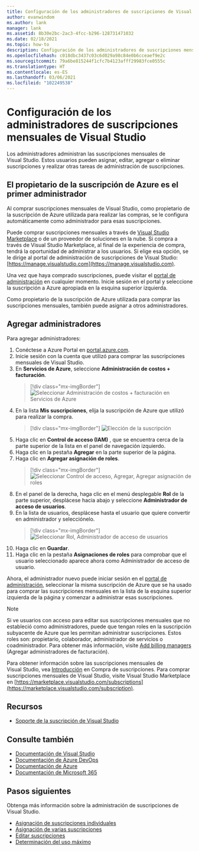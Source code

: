 ```yaml
---
title: Configuración de los administradores de suscripciones de Visual Studio mensuales | Microsoft Docs
author: evanwindom
ms.author: lank
manager: lank
ms.assetid: 8b30e2bc-2ac3-4fcc-b296-128731471032
ms.date: 02/18/2021
ms.topic: how-to
description: Configuración de los administradores de suscripciones mensuales
ms.openlocfilehash: c018dbc3437c03c6d029a98c84e0b6cceaef9e2c
ms.sourcegitcommit: 79a6be815244f1cfc7b4123afff29983fce0555c
ms.translationtype: HT
ms.contentlocale: es-ES
ms.lasthandoff: 03/06/2021
ms.locfileid: "102249538"
---
```

# <a name="set-up-admins-for-visual-studio-monthly-subscriptions"></a>Configuración de los administradores de suscripciones mensuales de Visual Studio

Los administradores administran las suscripciones mensuales de Visual Studio. Estos usuarios pueden asignar, editar, agregar o eliminar suscripciones y realizar otras tareas de administración de suscripciones.

## <a name="the-azure-subscription-owner-is-the-first-admin"></a>El propietario de la suscripción de Azure es el primer administrador

Al comprar suscripciones mensuales de Visual Studio, como propietario de la suscripción de Azure utilizada para realizar las compras, se le configura automáticamente como administrador para esas suscripciones.

Puede comprar suscripciones mensuales a través de [Visual Studio Marketplace](https://marketplace.visualstudio.com/subscriptions) o de un proveedor de soluciones en la nube. Si compra a través de Visual Studio Marketplace, al final de la experiencia de compra, tendrá la oportunidad de administrar a los usuarios. Si elige esa opción, se le dirige al portal de administración de suscripciones de Visual Studio: [https://manage.visualstudio.com](https://manage.visualstudio.com).

Una vez que haya comprado suscripciones, puede visitar el [portal de administración](https://manage.visualstudio.com) en cualquier momento. Inicie sesión en el portal y seleccione la suscripción a Azure apropiada en la esquina superior izquierda.

Como propietario de la suscripción de Azure utilizada para comprar las suscripciones mensuales, también puede asignar a otros administradores.

## <a name="add-admins"></a>Agregar administradores

Para agregar administradores:

1. Conéctese a Azure Portal en [portal.azure.com](https://portal.azure.com).
2. Inicie sesión con la cuenta que utilizó para comprar las suscripciones mensuales de Visual Studio.
3. En **Servicios de Azure**, seleccione **Administración de costos + facturación**.
   > [!div class="mx-imgBorder"]
   > ![Seleccionar Administración de costos + facturación en Servicios de Azure](_img/cloud-admin/azure-cost-billing.png "Elija Cost Management en el grupo de servicios de Azure.")
4. En la lista **Mis suscripciones**, elija la suscripción de Azure que utilizó para realizar la compra.
   > [!div class="mx-imgBorder"]
   > ![Elección de la suscripción](_img/cloud-admin/subscription-list.png "Elija la suscripción de Azure que desea usar para realizar la compra.")
5. Haga clic en **Control de acceso (IAM)** , que se encuentra cerca de la parte superior de la lista en el panel de navegación izquierdo.
6. Haga clic en la pestaña **Agregar** en la parte superior de la página.
7. Haga clic en **Agregar asignación de roles**.
   > [!div class="mx-imgBorder"]
   > ![Seleccionar Control de acceso, Agregar, Agregar asignación de roles](_img/cloud-admin/access-control-add.png "Elija Control de acceso en la lista de la izquierda y, a continuación, elija Agregar.")
8. En el panel de la derecha, haga clic en el menú desplegable **Rol** de la parte superior, desplácese hacia abajo y seleccione **Administrador de acceso de usuarios**.
9. En la lista de usuarios, desplácese hasta el usuario que quiere convertir en administrador y selecciónelo. 
   > [!div class="mx-imgBorder"]
   > ![Seleccionar Rol, Administrador de acceso de usuarios](_img/cloud-admin/add-role-user-access-admin.png "Elija Rol, seleccione Administrador de acceso de usuario y, a continuación, seleccione el nombre del usuario para que sea administrador.")
10. Haga clic en **Guardar**.
11. Haga clic en la pestaña **Asignaciones de roles** para comprobar que el usuario seleccionado aparece ahora como Administrador de acceso de usuario.

Ahora, el administrador nuevo puede iniciar sesión en el [portal de administración](https://manage.visualstudio.com), seleccionar la misma suscripción de Azure que se ha usado para comprar las suscripciones mensuales en la lista de la esquina superior izquierda de la página y comenzar a administrar esas suscripciones.

> [!NOTE]
> Si ve usuarios con acceso para editar sus suscripciones mensuales que no estableció como administradores, puede que tengan roles en la suscripción subyacente de Azure que les permitan administrar suscripciones. Estos roles son: propietario, colaborador, administrador de servicios o coadministrador. Para obtener más información, visite [Add billing managers](/azure/devops/organizations/billing/add-backup-billing-managers) (Agregar administradores de facturación).

Para obtener información sobre las suscripciones mensuales de Visual Studio, vea [Introducción](vscloud-overview.md) en Compra de suscripciones. Para comprar suscripciones mensuales de Visual Studio, visite Visual Studio Marketplace en [https://marketplace.visualstudio.com/subscriptions](https://marketplace.visualstudio.com/subscription).

## <a name="resources"></a>Recursos
- [Soporte de la suscripción de Visual Studio](https://visualstudio.microsoft.com/subscriptions/support/)


## <a name="see-also"></a>Consulte también
- [Documentación de Visual Studio](/visualstudio/)
- [Documentación de Azure DevOps](/azure/devops/)
- [Documentación de Azure](/azure/)
- [Documentación de Microsoft 365](/microsoft-365/)

## <a name="next-steps"></a>Pasos siguientes
Obtenga más información sobre la administración de suscripciones de Visual Studio.
- [Asignación de suscripciones individuales](assign-license.md)
- [Asignación de varias suscripciones](assign-license-bulk.md)
- [Editar suscripciones](edit-license.md)
- [Determinación del uso máximo](maximum-usage.md)